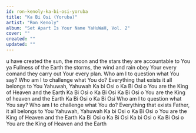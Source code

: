 ```yaml
---
id: ron-kenoly-ka-bi-osi-yoruba
title: "Ka Bi Osi (Yoruba)"
artist: "Ron Kenoly"
album: "Set Apart Is Your Name YaHuWaH, Vol. 2"
cover: ""
created: ""
updated: ""
---
```


u have created the sun, the moon and the stars
they are accountable to You ya
Fullness of the Earth
the storms, the wind and rain
obey Your every comand
they carry out Your every plan.
Who am I to question what You say?
Who am I to challenge what You do?
Everything that exists
it all belongs to You
Yahuwah, Yahuwah
Ka bi Osi o
Ka Bi Osi o
You are the King
of Heaven and the Earth
Ka Bi Osi o
Ka Bi Osi
Ka Bi Osi o
You are the King of heaven
and the Earth
Ka Bi Osi o
Ka Bi Osi
Who am I to question what You say?
Who am I to challenge what You do?
Everything that exists
Father, it all belongs to You
Yahuwah, Yahuwah
Ka bi Osi o
Ka Bi Osi o
You are the King
of Heaven and the Earth
Ka Bi Osi o
Ka Bi Osi
Ka bi Osi o
Ka Bi Osi o
You are the King
of Heaven and the Earth